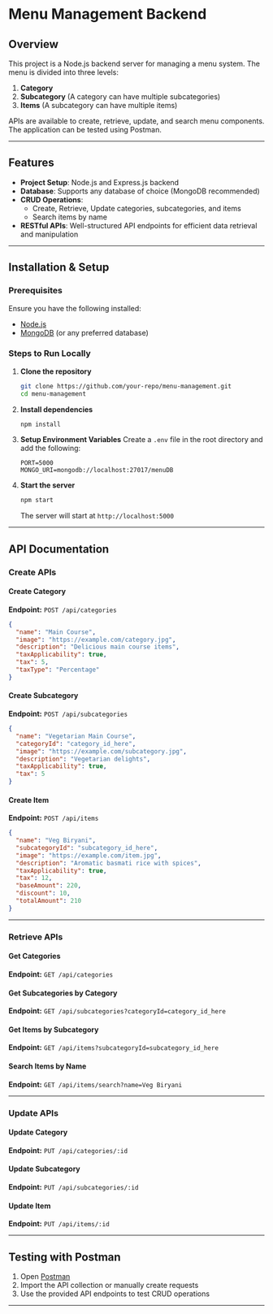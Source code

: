 # Menu Management Backend

## Overview
This project is a Node.js backend server for managing a menu system. The menu is divided into three levels:
1. **Category**
2. **Subcategory** (A category can have multiple subcategories)
3. **Items** (A subcategory can have multiple items)

APIs are available to create, retrieve, update, and search menu components. The application can be tested using Postman.

---

## Features
- **Project Setup**: Node.js and Express.js backend
- **Database**: Supports any database of choice (MongoDB recommended)
- **CRUD Operations**:
  - Create, Retrieve, Update categories, subcategories, and items
  - Search items by name
- **RESTful APIs**: Well-structured API endpoints for efficient data retrieval and manipulation

---

## Installation & Setup
### Prerequisites
Ensure you have the following installed:
- [Node.js](https://nodejs.org/)
- [MongoDB](https://www.mongodb.com/) (or any preferred database)

### Steps to Run Locally
1. **Clone the repository**
   ```bash
   git clone https://github.com/your-repo/menu-management.git
   cd menu-management
   ```
2. **Install dependencies**
   ```bash
   npm install
   ```
3. **Setup Environment Variables**
   Create a `.env` file in the root directory and add the following:
   ```env
   PORT=5000
   MONGO_URI=mongodb://localhost:27017/menuDB
   ```
4. **Start the server**
   ```bash
   npm start
   ```
   The server will start at `http://localhost:5000`

---

## API Documentation
### **Create APIs**
#### **Create Category**
**Endpoint:** `POST /api/categories`
```json
{
  "name": "Main Course",
  "image": "https://example.com/category.jpg",
  "description": "Delicious main course items",
  "taxApplicability": true,
  "tax": 5,
  "taxType": "Percentage"
}
```
#### **Create Subcategory**
**Endpoint:** `POST /api/subcategories`
```json
{
  "name": "Vegetarian Main Course",
  "categoryId": "category_id_here",
  "image": "https://example.com/subcategory.jpg",
  "description": "Vegetarian delights",
  "taxApplicability": true,
  "tax": 5
}
```
#### **Create Item**
**Endpoint:** `POST /api/items`
```json
{
  "name": "Veg Biryani",
  "subcategoryId": "subcategory_id_here",
  "image": "https://example.com/item.jpg",
  "description": "Aromatic basmati rice with spices",
  "taxApplicability": true,
  "tax": 12,
  "baseAmount": 220,
  "discount": 10,
  "totalAmount": 210
}
```

---

### **Retrieve APIs**
#### **Get Categories**
**Endpoint:** `GET /api/categories`
#### **Get Subcategories by Category**
**Endpoint:** `GET /api/subcategories?categoryId=category_id_here`
#### **Get Items by Subcategory**
**Endpoint:** `GET /api/items?subcategoryId=subcategory_id_here`
#### **Search Items by Name**
**Endpoint:** `GET /api/items/search?name=Veg Biryani`

---

### **Update APIs**
#### **Update Category**
**Endpoint:** `PUT /api/categories/:id`
#### **Update Subcategory**
**Endpoint:** `PUT /api/subcategories/:id`
#### **Update Item**
**Endpoint:** `PUT /api/items/:id`

---

## Testing with Postman
1. Open [Postman](https://www.postman.com/)
2. Import the API collection or manually create requests
3. Use the provided API endpoints to test CRUD operations

---


